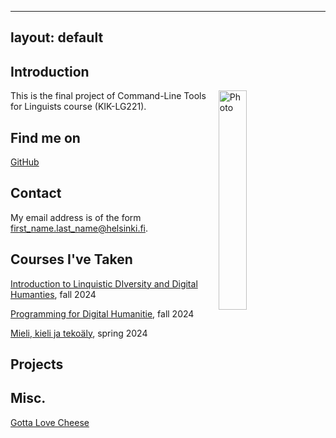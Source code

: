 
---
layout: default
---

## Introduction

<img src="assets/images/me.jpg" alt="Photo" hspace="20" width="30%" align="right"/> This is the final project of Command-Line Tools for Linguists course (KIK-LG221). 

## Find me on

[GitHub](https://github.com/katja-cmd)

## Contact

My email address is of the form first_name.last_name@helsinki.fi. 

## Courses I've Taken

[Introduction to Linquistic DIversity and Digital Humanties](hhttps://studies.helsinki.fi/kurssit/toteutus/hy-opt-cur-2425-9df97501-21e6-4b8d-9de4-e91303f2ff71/LDA-301), fall 2024

[Programming for Digital Humanitie](https://studies.helsinki.fi/kurssit/toteutus/hy-opt-cur-2425-d85cca5c-0a41-4332-9f2b-5f8d82d602c9/LDA-H511), fall 2024

[Mieli, kieli ja tekoäly](https://studies.helsinki.fi/kurssit/toteutus/otm-f6f9f90c-0541-40a1-b63a-68b89050542c/LDA-C318/Avoin_yo_Mieli_kieli_ja_tek%C3%B6%C3%A4ly_kognitiotieteen_n%C3%A4k%C3%B6kulmia), spring 2024

## Projects

## Misc. 

[Gotta Love Cheese](https://en.wikipedia.org/wiki/Cheese) 